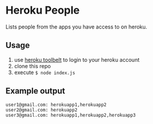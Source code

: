 Heroku People
===

Lists people from the apps you have access to on heroku.

## Usage

1. use [heroku toolbelt](https://toolbelt.heroku.com/) to login to your heroku account
1. clone this repo
2. execute `$ node index.js`

## Example output

```
user1@gmail.com: herokuapp1,herokuapp2
user2@gmail.com: herokuapp2
user3@gmail.com: herokuapp1,herokuapp2,herokuapp3
```
